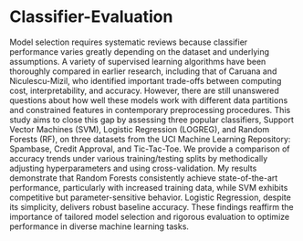 # Classifier-Evaluation
Model selection requires systematic reviews because classifier performance varies greatly depending on the dataset and underlying assumptions. A variety of supervised learning algorithms have been thoroughly compared in earlier research, including that of Caruana and Niculescu-Mizil, who identified important trade-offs between computing cost, interpretability, and accuracy. However, there are still unanswered questions about how well these models work with different data partitions and constrained features in contemporary preprocessing procedures. This study aims to close this gap by assessing three popular classifiers, Support Vector Machines (SVM), Logistic Regression (LOGREG), and Random Forests (RF),  on three datasets from the UCI Machine Learning Repository: Spambase, Credit Approval, and Tic-Tac-Toe. We provide a comparison of accuracy trends under various training/testing splits by methodically adjusting hyperparameters and using cross-validation. My results demonstrate that Random Forests consistently achieve state-of-the-art performance, particularly with increased training data, while SVM exhibits competitive but parameter-sensitive behavior. Logistic Regression, despite its simplicity, delivers robust baseline accuracy. These findings reaffirm the importance of tailored model selection and rigorous evaluation to optimize performance in diverse machine learning tasks.

